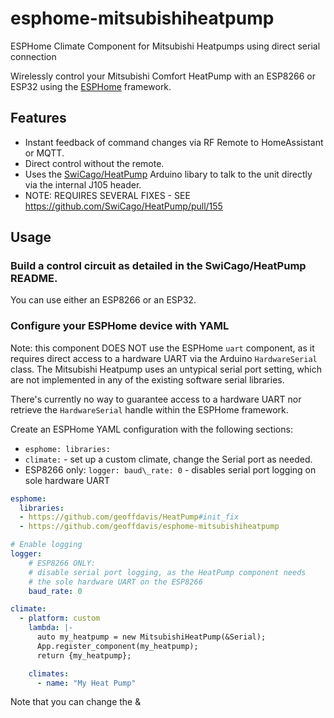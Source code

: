 # esphome-mitsubishiheatpump
ESPHome Climate Component for Mitsubishi Heatpumps using direct serial connection

Wirelessly control your Mitsubishi Comfort HeatPump with an ESP8266 or ESP32 using the [ESPHome](https://esphome.io) framework.

## Features
* Instant feedback of command changes via RF Remote to HomeAssistant or MQTT.
* Direct control without the remote.
* Uses the [SwiCago/HeatPump](https://github.com/SwiCago/HeatPump) Arduino libary to talk to the unit directly via the internal J105 header.
* NOTE: REQUIRES SEVERAL FIXES - SEE https://github.com/SwiCago/HeatPump/pull/155

## Usage
### Build a control circuit as detailed in the SwiCago/HeatPump README.
You can use either an ESP8266 or an ESP32.

### Configure your ESPHome device with YAML

Note: this component DOES NOT use the ESPHome `uart` component, as it requires
direct access to a hardware UART via the Arduino `HardwareSerial` class. The
Mitsubishi Heatpump uses an untypical serial port setting, which are not
implemented in any of the existing software serial libraries.

There's currently no way to guarantee access to a hardware UART nor retrieve
the `HardwareSerial` handle within the ESPHome framework.

Create an ESPHome YAML configuration with the following sections:
 * `esphome: libraries:`
 * `climate:` - set up a custom climate, change the Serial port as needed.
 * ESP8266 only: `logger: baud\_rate: 0` - disables serial port logging on sole hardware UART

```yaml
esphome:
  libraries:
  - https://github.com/geoffdavis/HeatPump#init_fix
  - https://github.com/geoffdavis/esphome-mitsubishiheatpump

# Enable logging
logger:
	# ESP8266 ONLY:
	# disable serial port logging, as the HeatPump component needs
	# the sole hardware UART on the ESP8266
	baud_rate: 0

climate:
  - platform: custom
    lambda: |-
      auto my_heatpump = new MitsubishiHeatPump(&Serial);
      App.register_component(my_heatpump);
      return {my_heatpump};

    climates:
      - name: "My Heat Pump"
```

Note that you can change the &
